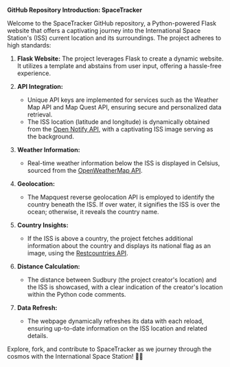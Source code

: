 **GitHub Repository Introduction: SpaceTracker**

Welcome to the SpaceTracker GitHub repository, a Python-powered Flask website that offers a captivating journey into the International Space Station's (ISS) current location and its surroundings. The project adheres to high standards:

1. **Flask Website:** The project leverages Flask to create a dynamic website. It utilizes a template and abstains from user input, offering a hassle-free experience.

2. **API Integration:**
   - Unique API keys are implemented for services such as the Weather Map API and Map Quest API, ensuring secure and personalized data retrieval.
   - The ISS location (latitude and longitude) is dynamically obtained from the [Open Notify API](http://open-notify.org/Open-Notify-API/ISS-Location-Now/), with a captivating ISS image serving as the background.

3. **Weather Information:**
   - Real-time weather information below the ISS is displayed in Celsius, sourced from the [OpenWeatherMap API](https://openweathermap.org/api).

4. **Geolocation:**
   - The Mapquest reverse geolocation API is employed to identify the country beneath the ISS. If over water, it signifies the ISS is over the ocean; otherwise, it reveals the country name.

5. **Country Insights:**
   - If the ISS is above a country, the project fetches additional information about the country and displays its national flag as an image, using the [Restcountries API](https://restcountries.com/#api-endpoints-v3-all).

6. **Distance Calculation:**
   - The distance between Sudbury (the project creator's location) and the ISS is showcased, with a clear indication of the creator's location within the Python code comments.

7. **Data Refresh:**
   - The webpage dynamically refreshes its data with each reload, ensuring up-to-date information on the ISS location and related details.

Explore, fork, and contribute to SpaceTracker as we journey through the cosmos with the International Space Station! 🚀✨
